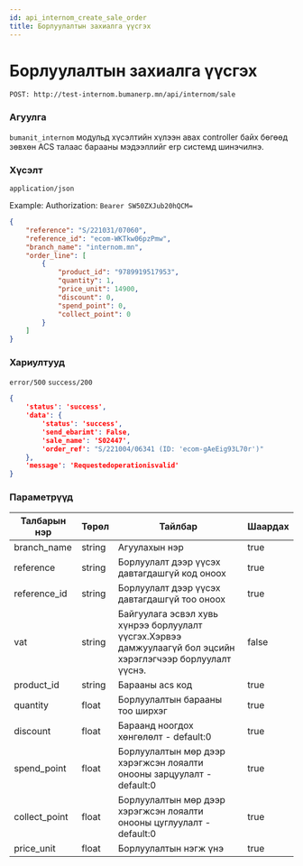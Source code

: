 ```yaml
---
id: api_internom_create_sale_order
title: Борлуулалтын захиалга үүсгэх
---
```

# Борлуулалтын захиалга үүсгэх

`POST: http://test-internom.bumanerp.mn/api/internom/sale` 


### Агуулга

`bumanit_internom` модульд хүсэлтийн хүлээн авах controller байх бөгөөд зөвхөн ACS талаас барааны мэдээллийг
erp системд шинэчилнэ.

### Хүсэлт
`application/json`

Example: Authorization: `Bearer SW50ZXJub20hQCM=`


```json
{
	"reference": "S/221031/07060",
	"reference_id": "ecom-WKTkw06pzPmw",
	"branch_name": "internom.mn",
	"order_line": [
		{
			"product_id": "9789919517953",
			"quantity": 1,
			"price_unit": 14900,
			"discount": 0,
			"spend_point": 0,
			"collect_point": 0
		}
	]
}
```

### Хариултууд

`error/500`
`success/200`
```json
{
	'status': 'success',
	'data': {
		'status': 'success',
		'send_ebarimt': False,
		'sale_name': 'S02447',
		'order_ref': "S/221004/06341 (ID: 'ecom-gAeEig93L70r')"
	},
	'message': 'Requestedoperationisvalid'
}
```

### Параметрүүд
  <Tabs>
              <TabItem  default>
                <table>
                  <thead>
                    <tr>
                      <th>Талбарын нэр</th>
                      <th>Төрөл</th>
                      <th>Тайлбар</th>
                      <th>Шаардах</th>
                    </tr>
                  </thead>
                  <tbody>
                    <tr>
                      <td>branch_name</td>
                      <td>string</td>
                      <td>Агуулахын нэр</td>
                      <td>true</td>
                    </tr>
                    <tr>
                      <td>reference</td>
                      <td>string</td>
                      <td>Борлуулалт дээр үүсэх давтагдашгүй код оноох</td>
                      <td>true</td>
                    </tr>
                    <tr>
                      <td>reference_id</td>
                      <td>string</td>
                      <td>Борлуулалт дээр үүсэх давтагдашгүй тоо оноох</td>
                      <td>true</td>
                    </tr>
                    <tr>
                      <td>vat</td>
                      <td>string</td>
                      <td>Байгуулага эсвэл хувь хүнрээ борлуулалт үүсгэх.Хэрвээ дамжуулаагүй бол эцсийн хэрэглэгчээр борлуулалт үүснэ.</td>
                      <td>false</td>
                    </tr>
                    <tr>
                      <td>product_id</td>
                      <td>string</td>
                      <td>Барааны acs код</td>
                      <td>true</td>
                    </tr>
                    <tr>
                      <td>quantity</td>
                      <td>float</td>
                      <td>Борлуулалтын барааны тоо ширхэг</td>
                      <td>true</td>
                    </tr>
                     <tr>
                      <td>discount</td>
                      <td>float</td>
                      <td>Бараанд ноогдох хөнгөлөлт - default:0</td>
                      <td>true</td>
                    </tr>
                     <tr>
                      <td>spend_point</td>
                      <td>float</td>
                      <td>Борлуулалтын мөр дээр хэрэгжсэн лояалти онооны зарцуулалт - default:0</td>
                      <td>true</td>
                    </tr>
                     <tr>
                      <td>collect_point</td>
                      <td>float</td>
                      <td>Борлуулалтын мөр дээр хэрэгжсэн лояалти онооны цуглуулалт - default:0</td>
                      <td>true</td>
                    </tr>
                      <tr>
                      <td>price_unit</td>
                      <td>float</td>
                      <td>Борлуулалтын нэгж үнэ</td>
                      <td>true</td>
                    </tr>
                  </tbody>
                </table>
              </TabItem>
</Tabs>